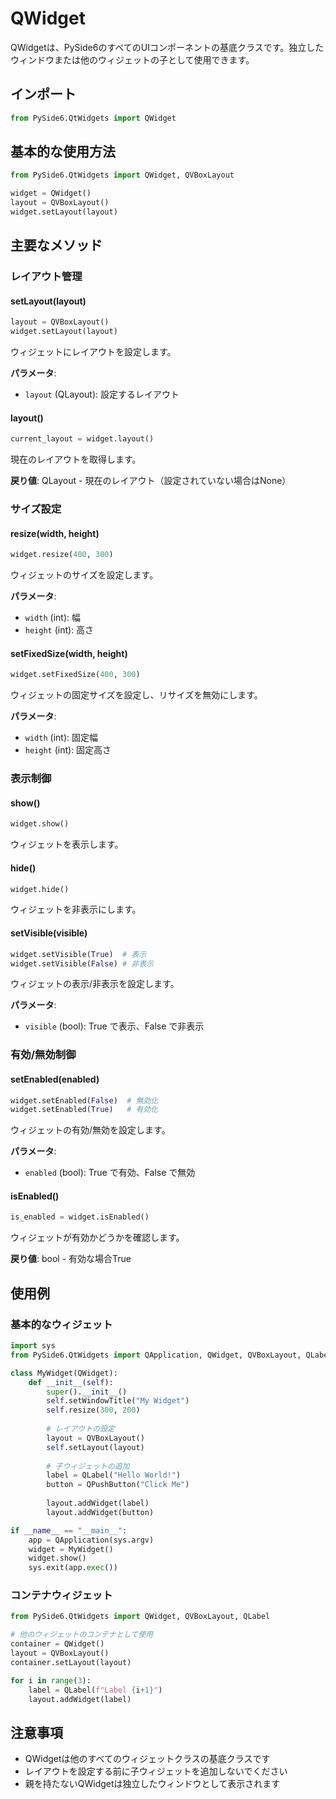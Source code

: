 # QWidget

QWidgetは、PySide6のすべてのUIコンポーネントの基底クラスです。独立したウィンドウまたは他のウィジェットの子として使用できます。

## インポート
```python
from PySide6.QtWidgets import QWidget
```

## 基本的な使用方法

```python
from PySide6.QtWidgets import QWidget, QVBoxLayout

widget = QWidget()
layout = QVBoxLayout()
widget.setLayout(layout)
```

## 主要なメソッド

### レイアウト管理

#### setLayout(layout)
```python
layout = QVBoxLayout()
widget.setLayout(layout)
```
ウィジェットにレイアウトを設定します。

**パラメータ**:
- `layout` (QLayout): 設定するレイアウト

#### layout()
```python
current_layout = widget.layout()
```
現在のレイアウトを取得します。

**戻り値**: QLayout - 現在のレイアウト（設定されていない場合はNone）

### サイズ設定

#### resize(width, height)
```python
widget.resize(400, 300)
```
ウィジェットのサイズを設定します。

**パラメータ**:
- `width` (int): 幅
- `height` (int): 高さ

#### setFixedSize(width, height)
```python
widget.setFixedSize(400, 300)
```
ウィジェットの固定サイズを設定し、リサイズを無効にします。

**パラメータ**:
- `width` (int): 固定幅
- `height` (int): 固定高さ

### 表示制御

#### show()
```python
widget.show()
```
ウィジェットを表示します。

#### hide()
```python
widget.hide()
```
ウィジェットを非表示にします。

#### setVisible(visible)
```python
widget.setVisible(True)  # 表示
widget.setVisible(False) # 非表示
```
ウィジェットの表示/非表示を設定します。

**パラメータ**:
- `visible` (bool): True で表示、False で非表示

### 有効/無効制御

#### setEnabled(enabled)
```python
widget.setEnabled(False)  # 無効化
widget.setEnabled(True)   # 有効化
```
ウィジェットの有効/無効を設定します。

**パラメータ**:
- `enabled` (bool): True で有効、False で無効

#### isEnabled()
```python
is_enabled = widget.isEnabled()
```
ウィジェットが有効かどうかを確認します。

**戻り値**: bool - 有効な場合True

## 使用例

### 基本的なウィジェット
```python
import sys
from PySide6.QtWidgets import QApplication, QWidget, QVBoxLayout, QLabel, QPushButton

class MyWidget(QWidget):
    def __init__(self):
        super().__init__()
        self.setWindowTitle("My Widget")
        self.resize(300, 200)
        
        # レイアウトの設定
        layout = QVBoxLayout()
        self.setLayout(layout)
        
        # 子ウィジェットの追加
        label = QLabel("Hello World!")
        button = QPushButton("Click Me")
        
        layout.addWidget(label)
        layout.addWidget(button)

if __name__ == "__main__":
    app = QApplication(sys.argv)
    widget = MyWidget()
    widget.show()
    sys.exit(app.exec())
```

### コンテナウィジェット
```python
from PySide6.QtWidgets import QWidget, QVBoxLayout, QLabel

# 他のウィジェットのコンテナとして使用
container = QWidget()
layout = QVBoxLayout()
container.setLayout(layout)

for i in range(3):
    label = QLabel(f"Label {i+1}")
    layout.addWidget(label)
```

## 注意事項
- QWidgetは他のすべてのウィジェットクラスの基底クラスです
- レイアウトを設定する前に子ウィジェットを追加しないでください
- 親を持たないQWidgetは独立したウィンドウとして表示されます 